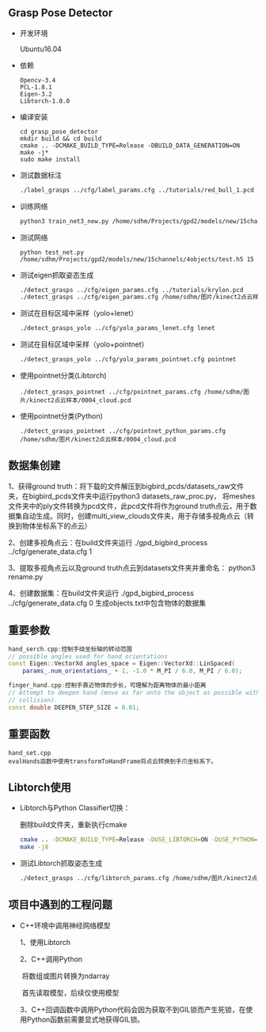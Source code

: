 ## Grasp Pose Detector

- 开发环境

  Ubuntu16.04

- 依赖

  ```
  Opencv-3.4
  PCL-1.8.1
  Eigen-3.2
  Libtorch-1.0.0
  ```

- 编译安装

  ```
  cd grasp_pose_detector
  mkdir build && cd build
  cmake .. -DCMAKE_BUILD_TYPE=Release -DBUILD_DATA_GENERATION=ON 
  make -j*
  sudo make install
  ```

- 测试数据标注

  ```bash
  ./label_grasps ../cfg/label_params.cfg ../tutorials/red_bull_1.pcd ../tutorials/red_bull_gt.pcd
  ```

- 训练网络

  ```bash
  python3 train_net3_new.py /home/sdhm/Projects/gpd2/models/new/15channels/train.h5 /home/sdhm/Projects/gpd2/models/new/15channels/4objects/test.h5 15
  ```

- 测试网络

  ```
  python test_net.py /home/sdhm/Projects/gpd2/models/new/15channels/4objects/test.h5 15
  ```

- 测试eigen抓取姿态生成

  ```bash
  ./detect_grasps ../cfg/eigen_params.cfg ../tutorials/krylon.pcd
  ./detect_grasps ../cfg/eigen_params.cfg /home/sdhm/图片/kinect2点云样本/0004_cloud.pcd
  ```

- 测试在目标区域中采样（yolo+lenet）

  ```bash
  ./detect_grasps_yolo ../cfg/yolo_params_lenet.cfg lenet
  ```

- 测试在目标区域中采样（yolo+pointnet）

  ```bash
  ./detect_grasps_yolo ../cfg/yolo_params_pointnet.cfg pointnet
  ```

- 使用pointnet分类(Libtorch)

  ```
  ./detect_grasps_pointnet ../cfg/pointnet_params.cfg /home/sdhm/图片/kinect2点云样本/0004_cloud.pcd
  ```

- 使用pointnet分类(Python)

  ```
  ./detect_grasps_pointnet ../cfg/pointnet_python_params.cfg /home/sdhm/图片/kinect2点云样本/0004_cloud.pcd
  ```

## 数据集创建

1、获得ground truth：将下载的文件解压到bigbird_pcds/datasets_raw文件夹，在bigbird_pcds文件夹中运行python3 datasets_raw_proc.py， 将meshes文件夹中的ply文件转换为pcd文件，此pcd文件将作为ground truth点云，用于数据集自动生成。同时，创建multi_view_clouds文件夹，用于存储多视角点云（转换到物体坐标系下的点云）

2、创建多视角点云：在build文件夹运行 ./gpd_bigbird_process ../cfg/generate_data.cfg 1

3、提取多视角点云以及ground truth点云到datasets文件夹并重命名： python3 rename.py

4、创建数据集：在build文件夹运行 ./gpd_bigbird_process ../cfg/generate_data.cfg 0  生成objects.txt中包含物体的数据集



## 重要参数

```c++
hand_serch.cpp:控制手绕坐标轴的转动范围
// possible angles used for hand orientations
const Eigen::VectorXd angles_space = Eigen::VectorXd::LinSpaced(
    params_.num_orientations_ + 1, -1.0 * M_PI / 6.0, M_PI / 6.0);
```

```c++
finger_hand.cpp:控制手靠近物体的步长，可理解为距离物体的最小距离
// Attempt to deepen hand (move as far onto the object as possible without
// collision).
const double DEEPEN_STEP_SIZE = 0.01;
```

## 重要函数

```
hand_set.cpp
evalHands函数中使用transformToHandFrame将点云转换到手爪坐标系下。
```



## Libtorch使用

- Libtorch与Python Classifier切换：

  删除build文件夹，重新执行cmake

  ```sh
  cmake .. -DCMAKE_BUILD_TYPE=Release -DUSE_LIBTORCH=ON -DUSE_PYTHON=OFF
  make -j8
  ```

- 测试Libtorch抓取姿态生成

  ```sh
  ./detect_grasps ../cfg/libtorch_params.cfg /home/sdhm/图片/kinect2点云样本/0004_cloud.pcd
  ```



## 项目中遇到的工程问题

- C++环境中调用神经网络模型

  1、使用Libtorch

  2、C++调用Python

  ​	将数组或图片转换为ndarray

  ​	首先读取模型，后续仅使用模型
  
  3、C++回调函数中调用Python代码会因为获取不到GIL锁而产生死锁，在使用Python函数前需要显式地获得GIL锁。